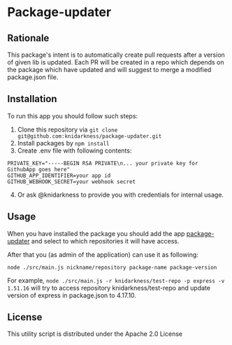 # Package-updater

## Rationale
This package's intent is to automatically create pull requests after a version of given lib is updated. Each PR will be created in a repo which depends on the package which have updated and will suggest to merge a modified package.json file.

## Installation

To run this app you should follow such steps:
1. Clone this repository via `git clone git@github.com:knidarkness/package-updater.git` 
2. Install packages by `npm install`
3. Create .env file with following contents:
```
PRIVATE_KEY="-----BEGIN RSA PRIVATE\n... your private key for GithubApp goes here"
GITHUB_APP_IDENTIFIER=your app id
GITHUB_WEBHOOK_SECRET=your webhook secret
```
4. Or ask @knidarkness to provide you with credentials for internal usage.

## Usage

When you have installed the package you should add the app [package-updater](https://github.com/apps/package-updater) and select to which repositories it will have access.

After that you (as admin of the application) can use it as following:
```
node ./src/main.js nickname/repository package-name package-version
```
For example, `node ./src/main.js -r knidarkness/test-repo -p express -v 1.51.16` will try to access repository knidarkness/test-repo and update version of express in package.json to 4.17.10.


## License

This utility script is distributed under the Apache 2.0 License
